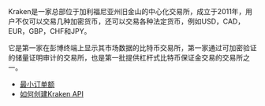 Kraken是一家总部位于加利福尼亚州旧金山的中心化交易所，成立于2011年，用户不仅可以交易几种加密货币，还可以交易各种法定货币，例如USD，CAD，EUR，GBP，CHF和JPY。

它是第一家在彭博终端上显示其市场数据的比特币交易所，第一家通过可加密验证的储量证明审计的交易所，也是第一批提供杠杆式比特币保证金交易的交易所之一。

- [最小订单额](https://support.kraken.com/hc/en-us/articles/205893708-Minimum-order-size-volume-for-trading)
- [如何创建Kraken API](https://support.kraken.com/hc/en-us/articles/360000919966-How-to-generate-an-API-key-pair-)
